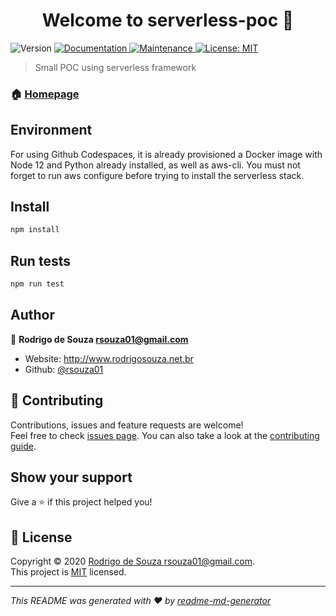 <h1 align="center">Welcome to serverless-poc 👋</h1>
<p>
  <img alt="Version" src="https://img.shields.io/badge/version-1.0.0-blue.svg?cacheSeconds=2592000" />
  <a href="https://github.com/rsouza01/serverless-poc#readme" target="_blank">
    <img alt="Documentation" src="https://img.shields.io/badge/documentation-yes-brightgreen.svg" />
  </a>
  <a href="https://github.com/rsouza01/serverless-poc/graphs/commit-activity" target="_blank">
    <img alt="Maintenance" src="https://img.shields.io/badge/Maintained%3F-yes-green.svg" />
  </a>
  <a href="https://github.com/rsouza01/serverless-poc/blob/master/LICENSE" target="_blank">
    <img alt="License: MIT" src="https://img.shields.io/github/license/rsouza01/serverless-poc" />
  </a>
</p>

> Small POC using serverless framework

### 🏠 [Homepage](https://github.com/rsouza01/serverless-poc#readme)

## Environment

For using Github Codespaces, it is already provisioned a Docker image with Node 12 and Python already installed, as well as aws-cli. You must not forget to run aws configure before trying to install the serverless stack.
## Install

```sh
npm install
```

## Run tests

```sh
npm run test
```

## Author

👤 **Rodrigo de Souza <rsouza01@gmail.com>**

* Website: http://www.rodrigosouza.net.br
* Github: [@rsouza01](https://github.com/rsouza01)

## 🤝 Contributing

Contributions, issues and feature requests are welcome!<br />Feel free to check [issues page](https://github.com/rsouza01/serverless-poc/issues). You can also take a look at the [contributing guide](https://github.com/rsouza01/serverless-poc/blob/master/CONTRIBUTING.md).

## Show your support

Give a ⭐️ if this project helped you!

## 📝 License

Copyright © 2020 [Rodrigo de Souza <rsouza01@gmail.com>](https://github.com/rsouza01).<br />
This project is [MIT](https://github.com/rsouza01/serverless-poc/blob/master/LICENSE) licensed.

***
_This README was generated with ❤️ by [readme-md-generator](https://github.com/kefranabg/readme-md-generator)_
